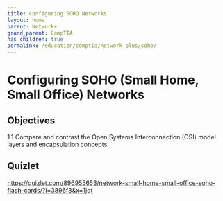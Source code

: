 ```yaml
---
title: Configuring SOHO Networks
layout: home
parent: Network+ 
grand_parent: CompTIA
has_children: true
permalink: /education/comptia/network-plus/soho/
---
```


# Configuring SOHO (Small Home, Small Office) Networks

## Objectives

1.1 Compare and contrast the Open Systems Interconnection (OSI) model layers and encapsulation concepts.

## Quizlet

https://quizlet.com/896955653/network-small-home-small-office-soho-flash-cards/?i=3896f3&x=1jqt
